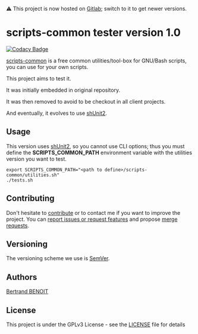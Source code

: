 :warning: This project is now hosted on [Gitlab](https://gitlab.com/bertrand-benoit/scripts-common-tests); switch to it to get newer versions.

# scripts-common tester version 1.0
[![Codacy Badge](https://api.codacy.com/project/badge/Grade/8b02d9867667402890608cc3e924abc3)](https://app.codacy.com/app/bertrand-benoit/scripts-common-tests?utm_source=github.com&utm_medium=referral&utm_content=bertrand-benoit/scripts-common-tests&utm_campaign=Badge_Grade_Dashboard)

[scripts-common](https://gitlab.com/bertrand-benoit/scripts-common) is a free common utilities/tool-box for GNU/Bash scripts, you can use for your own scripts.

This project aims to test it.

It was initially embedded in original repository.

It was then removed to avoid to be checkout in all client projects.

And eventually, it evolves to use [shUnit2](https://github.com/kward/shunit2).

## Usage
This version uses [shUnit2](https://github.com/kward/shunit2), so you cannot use CLI options; thus you must define the **SCRIPTS_COMMON_PATH** environment variable with the utilities version you want to test.
```
export SCRIPTS_COMMON_PATH="<path to define>/scripts-common/utilities.sh"
./tests.sh
```

## Contributing
Don't hesitate to [contribute](https://opensource.guide/how-to-contribute/) or to contact me if you want to improve the project.
You can [report issues or request features](https://gitlab.com/bertrand-benoit/scripts-common-tests/issues) and propose [merge requests](https://gitlab.com/bertrand-benoit/scripts-common-tests/merge_requests).

## Versioning
The versioning scheme we use is [SemVer](http://semver.org/).

## Authors
[Bertrand BENOIT](mailto:contact@bertrand-benoit.net)

## License
This project is under the GPLv3 License - see the [LICENSE](LICENSE) file for details
